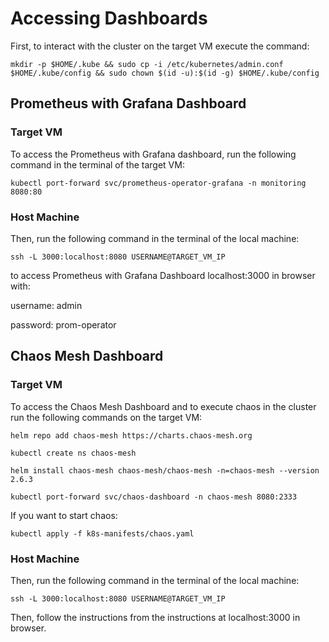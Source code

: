 # Accessing Dashboards
First, to interact with the cluster on the target VM execute the command: 

`mkdir -p $HOME/.kube && sudo cp -i /etc/kubernetes/admin.conf $HOME/.kube/config && sudo chown $(id -u):$(id -g) $HOME/.kube/config`


## Prometheus with Grafana Dashboard
### Target VM
To access the Prometheus with Grafana dashboard, run the following command in the terminal of the target VM:

`kubectl port-forward svc/prometheus-operator-grafana -n monitoring 8080:80`

### Host Machine
Then, run the following command in the terminal of the local machine:

`ssh -L 3000:localhost:8080 USERNAME@TARGET_VM_IP`

to access Prometheus with Grafana Dashboard localhost:3000 in browser with:

username: admin

password: prom-operator


## Chaos Mesh Dashboard
### Target VM
To access the Chaos Mesh Dashboard and to execute chaos in the cluster run the following commands on the target VM:

`helm repo add chaos-mesh https://charts.chaos-mesh.org`

`kubectl create ns chaos-mesh`

`helm install chaos-mesh chaos-mesh/chaos-mesh -n=chaos-mesh --version 2.6.3`

`kubectl port-forward svc/chaos-dashboard -n chaos-mesh 8080:2333`

If you want to start chaos:

`kubectl apply -f k8s-manifests/chaos.yaml`


### Host Machine
Then, run the following command in the terminal of the local machine:

`ssh -L 3000:localhost:8080 USERNAME@TARGET_VM_IP`

Then, follow the instructions from the instructions at localhost:3000 in browser.